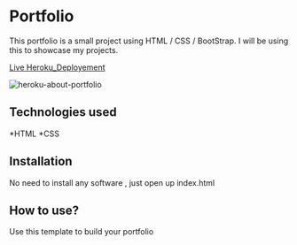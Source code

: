 # Portfolio

This portfolio is a small project using HTML / CSS / BootStrap. I will be using this to showcase my projects.

[Live Heroku_Deployement](https://portfolio-angeline.herokuapp.com/)

![heroku-about-portfolio](https://user-images.githubusercontent.com/78126854/144297231-a348859c-6309-430a-a657-763cb3b8c746.png)


## Technologies used

*HTML
*CSS

## Installation

No need to install any software , just open up index.html

## How to use?

Use this template to build your portfolio
